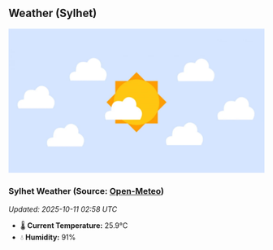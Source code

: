 ## Weather (Sylhet)
![](/weather.webp)
<!-- WEATHER-START -->
### Sylhet Weather (Source: [Open-Meteo](https://open-meteo.com))
_Updated: 2025-10-11 02:58 UTC_
* 🌡️ **Current Temperature:** 25.9°C
* 💧 **Humidity:** 91%
<!-- WEATHER-END -->


















































































































